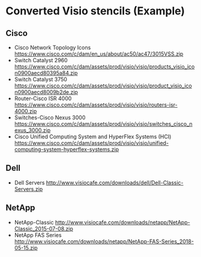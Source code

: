 # Converted Visio stencils (Example)
## Cisco
- Cisco Network Topology Icons
  https://www.cisco.com/c/dam/en_us/about/ac50/ac47/3015VSS.zip
- Switch Catalyst 2960
  https://www.cisco.com/c/dam/assets/prod/visio/visio/products_visio_icon0900aecd80395a84.zip
- Switch Catalyst 3750
  https://www.cisco.com/c/dam/assets/prod/visio/visio/product_visio_icon0900aecd8009b2de.zip
- Router-Cisco ISR 4000
  https://www.cisco.com/c/dam/assets/prod/visio/visio/routers-isr-4000.zip
- Switches-Cisco Nexus 3000
  https://www.cisco.com/c/dam/assets/prod/visio/visio/switches_cisco_nexus_3000.zip
- Cisco Unified Computing System and HyperFlex Systems (HCI)
  https://www.cisco.com/c/dam/assets/prod/visio/visio/unified-computing-system-hyperflex-systems.zip


## Dell
- Dell Servers
  http://www.visiocafe.com/downloads/dell/Dell-Classic-Servers.zip

## NetApp
- NetApp-Classic
  http://www.visiocafe.com/downloads/netapp/NetApp-Classic_2015-07-08.zip
- NetApp FAS Series
  http://www.visiocafe.com/downloads/netapp/NetApp-FAS-Series_2018-05-15.zip
